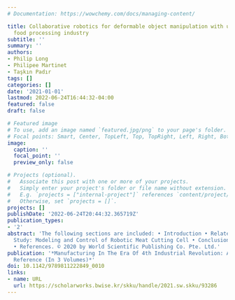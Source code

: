 ```yaml
---
# Documentation: https://wowchemy.com/docs/managing-content/

title: Collaborative robotics for deformable object manipulation with use cases from
  food processing industry
subtitle: ''
summary: ''
authors:
- Philip Long
- Philipee Martinet
- Taşkın Padır
tags: []
categories: []
date: '2021-01-01'
lastmod: 2022-06-24T16:44:32-04:00
featured: false
draft: false

# Featured image
# To use, add an image named `featured.jpg/png` to your page's folder.
# Focal points: Smart, Center, TopLeft, Top, TopRight, Left, Right, BottomLeft, Bottom, BottomRight.
image:
  caption: ''
  focal_point: ''
  preview_only: false

# Projects (optional).
#   Associate this post with one or more of your projects.
#   Simply enter your project's folder or file name without extension.
#   E.g. `projects = ["internal-project"]` references `content/project/deep-learning/index.md`.
#   Otherwise, set `projects = []`.
projects: []
publishDate: '2022-06-24T20:44:32.365719Z'
publication_types:
- '2'
abstract: 'The following sections are included: • Introduction • Related Work • Case
  Study: Modeling and Control of Robotic Meat Cutting Cell • Conclusion • Acknowledgments
  • References. © 2020 by World Scientific Publishing Co. Pte. Ltd.'
publication: '*Manufacturing In The Era Of 4th Industrial Revolution: A World Scientific
  Reference (In 3 Volumes)*'
doi: 10.1142/9789811222849_0010
links:
- name: URL
  url: https://scholarworks.bwise.kr/skku/handle/2021.sw.skku/93286
---
```

